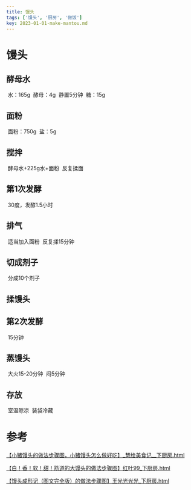 ```yaml
---
title: 馒头
tags: ['馒头', '厨房', '做饭']
key: 2023-01-01-make-mantou.md
---
```


# 馒头

## 	酵母水

​		水：165g
​		酵母：4g
​		静置5分钟
​		糖：15g

## 	面粉

​		面粉：750g
​		盐：5g

## 	搅拌

​		酵母水+225g水+面粉
​		反复揉面

## 	第1次发酵

​		30度，发酵1.5小时

## 	排气

​		适当加入面粉
​		反复揉15分钟

## 	切成剂子

​		分成10个剂子

## 	揉馒头

## 	第2次发酵

​		15分钟

## 	蒸馒头

​		大火15-20分钟
​		闷5分钟

## 	存放

​		室温晾凉
​		装袋冷藏

# 参考

[【小猪馒头的做法步骤图，小猪馒头怎么做好吃】_慧绘美食记__下厨房.html](https://www.xiachufang.com/recipe/102178477/)

[【白！香！软！甜！筋道的大馒头的做法步骤图】红叶99_下厨房.html](https://www.xiachufang.com/recipe/100492570/)

[【馒头成形记（图文完全版）的做法步骤图】王光光光光_下厨房.html](https://www.xiachufang.com/recipe/1102064/)